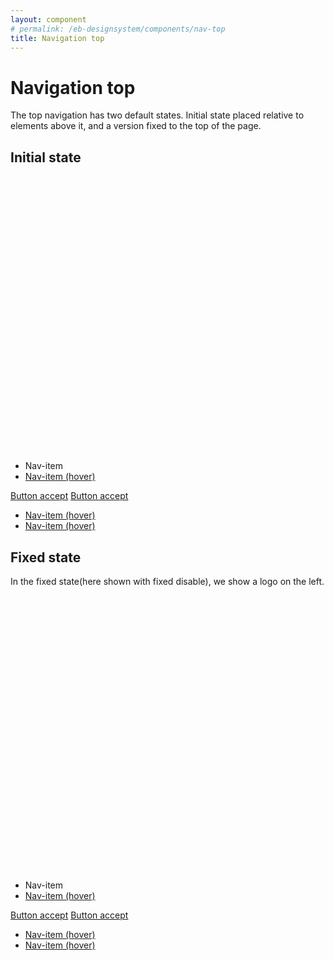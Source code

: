 ```yaml
---
layout: component
# permalink: /eb-designsystem/components/nav-top
title: Navigation top
---
```


# Navigation top

The top navigation has two default states. Initial state placed relative to elements above it, and a version fixed to the top of the page.

## Initial state

<div class="nav-top-stickybackground">
  <nav class="nav-top">
    <div class="nav-top-left">
      <a href="/" class="nav-brand nav-brand--left nav-top-show_when_fixed">
        <svg viewBox="0 0 40 35" class="eblogo-40px">
          <use xmlns:xlink="http://www.w3.org/1999/xlink" xlink:href="#ekstrabladet"></use>
        </svg>
      </a>
      <ul class="nav-list nav-top-left">
        <li class="nav-item">
          <label class="toggle-container">
            <span class="toggle toggle--icon">
              <input type="checkbox" hidden class="toggle-input" />
              <i class="toggle toggle-off fas fa-bars color--graa3"></i>
              <i class="toggle toggle-on far fa-times-circle color--reddark"></i>
            </span>
            <span>
                Nav-item
            </span>
          </label>
        </li>
        <li class="nav-item color--flash">
          <a href="#" class="nav-item-hover">
              Nav-item (hover)
          </a>
        </li>
      </ul>
    </div>
    <div class="nav-top-right">
      <a href="#" class="button button--solid button--accept">Button accept</a>
      <a href="#" class="button button--solid button--accept">Button accept</a>
      <ul class="nav-list nav-top-right">
        <li class="nav-item color--bruger">
          <a href="#" class="nav-item-hover">
              Nav-item (hover)
          </a>
        </li>
        <li class="nav-item color--bruger">
          <a href="#" class="nav-item-hover">
            <i class="fa fas fa-search"></i>
            <span>
              Nav-item (hover)
            </span>
          </a>
        </li>
        </ul>
    </div>
  </nav>
</div>

## Fixed state

In the fixed state(here shown with fixed disable), we show a logo on the left.

<div class="nav-top-stickybackground">
  <nav class="nav-top nav-top--fixed">
    <div class="nav-top-left">
      <a href="/" class="nav-brand nav-brand--left nav-top-show_when_fixed">
        <svg viewBox="0 0 40 35" class="eblogo-40px">
          <use xmlns:xlink="http://www.w3.org/1999/xlink" xlink:href="#ekstrabladet"></use>
        </svg>
      </a>
      <ul class="nav-list nav-top-left">
        <li class="nav-item">
          <label class="toggle-container">
            <span class="toggle toggle--icon">
              <input type="checkbox" hidden class="toggle-input" />
              <i class="toggle toggle-off fas fa-bars color--graa3"></i>
              <i class="toggle toggle-on far fa-times-circle color--reddark"></i>
            </span>
            <span>
                Nav-item
            </span>
          </label>
        </li>
        <li class="nav-item color--flash">
          <a href="#" class="nav-item-hover">
              Nav-item (hover)
          </a>
        </li>
      </ul>
    </div>
    <div class="nav-top-right">
      <a href="#" class="button button--solid button--accept">Button accept</a>
      <a href="#" class="button button--solid button--accept">Button accept</a>
      <ul class="nav-list nav-top-right">
        <li class="nav-item color--bruger">
          <a href="#" class="nav-item-hover">
              Nav-item (hover)
          </a>
        </li>
        <li class="nav-item color--bruger">
          <a href="#" class="nav-item-hover">
            <i class="fa fas fa-search"></i>
            <span>
              Nav-item (hover)
            </span>
          </a>
        </li>
        </ul>
    </div>
  </nav>
</div>
